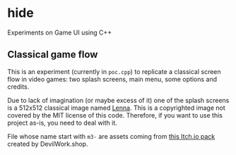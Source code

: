 # hide

Experiments on Game UI using C++

## Classical game flow

This is an experiment (currently in `poc.cpp`) to replicate a classical screen
flow in video games: two splash screens, main menu, some options and credits.

Due to lack of imagination (or maybe excess of it) one of the splash screens is
a 512x512 classical image named [Lenna][lenna]. This is a copyrighted image not
covered by the MIT license of this code. Therefore, if you want to use this
project as-is, you need to deal with it.

File whose name start with `m3-` are assets coming from [this Itch.io
pack][match3] created by DevilWork.shop.

[lenna]: https://en.wikipedia.org/wiki/Lenna
[match3]: https://devilsworkshop.itch.io/match-3-free-2d-sprites-game-art-and-ui
